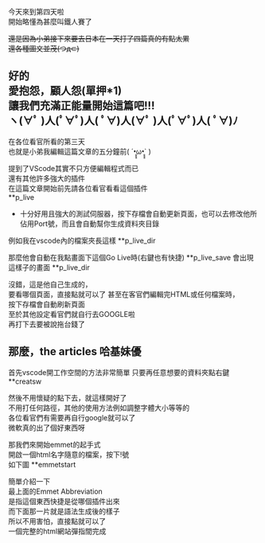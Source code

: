 今天來到第四天啦  
開始略懂為甚麼叫鐵人賽了

~~還是因為小弟接下來要去日本在一天打了四篇真的有點太累  
還各種圖文並茂(つд⊂)~~

好的  
愛抱怨，顧人怨(單押*1)  
讓我們充滿正能量開始這篇吧!!!  
ヽ(∀ﾟ )人(ﾟ∀ﾟ)人( ﾟ∀)人(∀ﾟ )人(ﾟ∀ﾟ)人( ﾟ∀)ﾉ
---

在各位看官所看的第三天  
也就是小弟我編輯這篇文章的五分鐘前( ´•̥̥̥ω•̥̥̥` )   

提到了VScode其實不只方便編輯程式而已  
還有其他許多強大的插件  
在這篇文章開始前先請各位看官看看這個插件  
**p_live

* 十分好用且強大的測試伺服器，按下存檔會自動更新頁面，也可以去修改他所佔用Port號，而且會自動幫你生成資料夾目錄

例如我在vscode內的檔案夾長這樣
**p_live_dir

那麼他會自動在我點畫面下這個Go Live時(右鍵也有快捷)
**p_live_save
會出現這樣子的畫面
**p_live_dir

沒錯，這是他自己生成的，  
要看哪個頁面，直接點就可以了
甚至在客官們編輯完HTML或任何檔案時，  
按下存檔會自動刷新頁面  
至於其他設定看官們就自行去GOOGLE啦  
再打下去要被說拖台錢了

## 那麼，the articles 哈基妹優
首先vscode開工作空間的方法非常簡單
只要再任意想要的資料夾點右鍵  
**creatsw

然後不用懷疑的點下去，就這樣開好了  
不用打任何路徑，其他的使用方法例如調整字體大小等等的  
各位看官們有需要再自行google就可以了  
微軟真的出了個好東西呀  

那我們來開始emmet的起手式  
開啟一個html名字隨意的檔案，按下!號  
如下圖
**emmetstart

簡單介紹一下  
最上面的Emmet Abbreviation  
是指這個東西快捷是從哪個插件出來  
而下面那一片就是語法生成後的樣子  
所以不用害怕，直接點就可以了  
一個完整的html網站彈指間完成  
